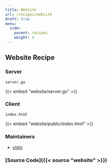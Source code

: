 ```yaml
---
title: Website
url: /recipes/website
draft: true
menu:
  side:
    parent: recipes
    weight: 4
---
```


## Website Recipe

### Server

`server.go`

{{< embed "website/server.go" >}}

### Client

`index.html`

{{< embed "website/public/index.html" >}}

### Maintainers

- [vishr](https://github.com/vishr)

### [Source Code]({{< source "website" >}})
